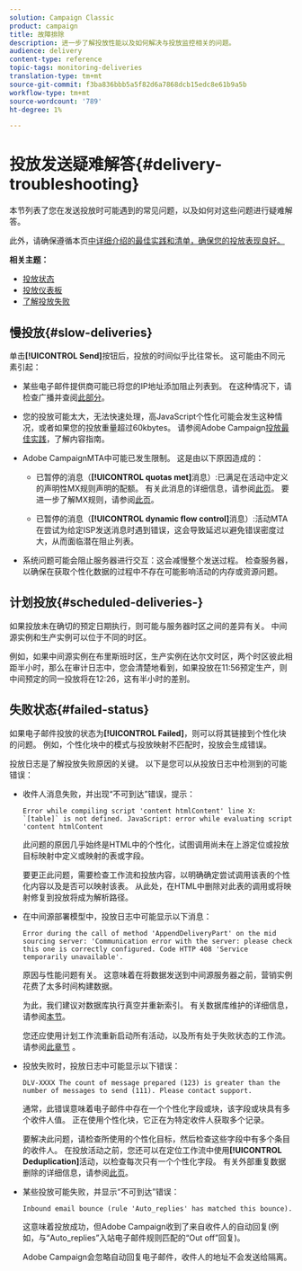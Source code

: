 ```yaml
---
solution: Campaign Classic
product: campaign
title: 故障排除
description: 进一步了解投放性能以及如何解决与投放监控相关的问题。
audience: delivery
content-type: reference
topic-tags: monitoring-deliveries
translation-type: tm+mt
source-git-commit: f3ba836bbb5a5f82d6a7868dcb15edc8e61b9a5b
workflow-type: tm+mt
source-wordcount: '789'
ht-degree: 1%

---
```



# 投放发送疑难解答{#delivery-troubleshooting}

本节列表了您在发送投放时可能遇到的常见问题，以及如何对这些问题进行疑难解答。

此外，请确保遵循本页[中详细介绍的最佳实践和清单，确保您的投放表现良好。](../../delivery/using/delivery-performances.md)

**相关主题：**

* [投放状态](../../delivery/using/delivery-statuses.md)
* [投放仪表板](../../delivery/using/delivery-dashboard.md)
* [了解投放失败](../../delivery/using/understanding-delivery-failures.md)

## 慢投放{#slow-deliveries}

单击&#x200B;**[!UICONTROL Send]**&#x200B;按钮后，投放的时间似乎比往常长。 这可能由不同元素引起：

* 某些电子邮件提供商可能已将您的IP地址添加阻止列表到。 在这种情况下，请检查广播并查阅[此部分](../../delivery/using/about-deliverability.md)。

* 您的投放可能太大，无法快速处理，高JavaScript个性化可能会发生这种情况，或者如果您的投放重量超过60kbytes。 请参阅Adobe Campaign[投放最佳实践](../../delivery/using/delivery-best-practices.md)，了解内容指南。

* Adobe CampaignMTA中可能已发生限制。 这是由以下原因造成的：

   * 已暂停的消息（**[!UICONTROL quotas met]**&#x200B;消息）:已满足在活动中定义的声明性MX规则声明的配额。 有关此消息的详细信息，请参阅[此页](../../delivery/using/deliverability-faq.md)。 要进一步了解MX规则，请参阅[此页](../../delivery/using/technical-recommendations.md#mx-rules)。

   * 已暂停的消息（**[!UICONTROL dynamic flow control]**&#x200B;消息）:活动MTA在尝试为给定ISP发送消息时遇到错误，这会导致延迟以避免错误密度过大，从而面临潜在阻止列表。

* 系统问题可能会阻止服务器进行交互：这会减慢整个发送过程。 检查服务器，以确保在获取个性化数据的过程中不存在可能影响活动的内存或资源问题。

## 计划投放{#scheduled-deliveries-}

如果投放未在确切的预定日期执行，则可能与服务器时区之间的差异有关。 中间源实例和生产实例可以位于不同的时区。

例如，如果中间源实例在布里斯班时区，生产实例在达尔文时区，两个时区彼此相距半小时，那么在审计日志中，您会清楚地看到，如果投放在11:56预定生产，则中间预定的同一投放将在12:26，这有半小时的差别。

## 失败状态{#failed-status}

如果电子邮件投放的状态为&#x200B;**[!UICONTROL Failed]**，则可以将其链接到个性化块的问题。 例如，个性化块中的模式与投放映射不匹配时，投放会生成错误。

投放日志是了解投放失败原因的关键。 以下是您可以从投放日志中检测到的可能错误：

* 收件人消息失败，并出现“不可到达”错误，提示：

   ```
   Error while compiling script 'content htmlContent' line X: `[table]` is not defined. JavaScript: error while evaluating script 'content htmlContent
   ```

   此问题的原因几乎始终是HTML中的个性化，试图调用尚未在上游定位或投放目标映射中定义或映射的表或字段。

   要更正此问题，需要检查工作流和投放内容，以明确确定尝试调用该表的个性化内容以及是否可以映射该表。 从此处，在HTML中删除对此表的调用或将映射修复到投放将成为解析路径。

* 在中间源部署模型中，投放日志中可能显示以下消息：

   ```
   Error during the call of method 'AppendDeliveryPart' on the mid sourcing server: 'Communication error with the server: please check this one is correctly configured. Code HTTP 408 'Service temporarily unavailable'.
   ```

   原因与性能问题有关。 这意味着在将数据发送到中间源服务器之前，营销实例花费了太多时间构建数据。

   为此，我们建议对数据库执行真空并重新索引。 有关数据库维护的详细信息，请参阅[本节](../../production/using/recommendations.md)。

   您还应使用计划工作流重新启动所有活动，以及所有处于失败状态的工作流。 请参阅[此章节](../../workflow/using/scheduler.md) 。

* 投放失败时，投放日志中可能显示以下错误：

   ```
   DLV-XXXX The count of message prepared (123) is greater than the number of messages to send (111). Please contact support.
   ```

   通常，此错误意味着电子邮件中存在一个个性化字段或块，该字段或块具有多个收件人值。 正在使用个性化块，它正在为特定收件人获取多个记录。

   要解决此问题，请检查所使用的个性化目标，然后检查这些字段中有多个条目的收件人。 在投放活动之前，您还可以在定位工作流中使用&#x200B;**[!UICONTROL Deduplication]**&#x200B;活动，以检查每次只有一个个性化字段。 有关外部重复数据删除的详细信息，请参阅[此页](../../workflow/using/deduplication.md)。

* 某些投放可能失败，并显示“不可到达”错误：

   ```
   Inbound email bounce (rule 'Auto_replies' has matched this bounce).
   ```

   这意味着投放成功，但Adobe Campaign收到了来自收件人的自动回复(例如，与“Auto_replies”入站电子邮件规则匹配的“Out off”回复)。

   Adobe Campaign会忽略自动回复电子邮件，收件人的地址不会发送给隔离。
